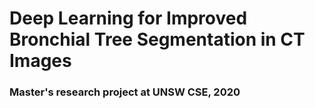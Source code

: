 # Deep Learning for Improved Bronchial Tree Segmentation in CT Images
### Master's research project at UNSW CSE, 2020
